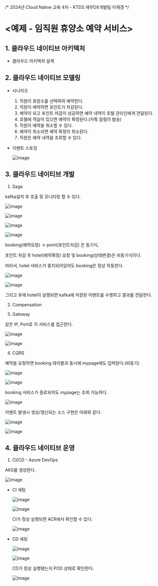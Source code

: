 /*
2024년 Cloud Native 교육 4차 - KTDS 재무DX개발팀 이재경
*/

# <예제 - 임직원 휴양소 예약 서비스>

## 1. 클라우드 네이티브 아키텍처
* 클라우드 아키텍처 설계




## 2. 클라우드 네이티브 모델링
* 시나리오
  1) 직원이 휴양소를 선택하여 예약한다.
  2) 직원이 예약하면 포인트가 차감된다.
  3) 예약이 되고 포인트 차감이 성공하면 예약 내역이 호텔 관리인에게 전달된다.
  4) 호텔에 객실이 있으면 예약이 확정된다.(카톡 알림이 발송)
  5) 직원이 예약을 취소할 수 있다.
  6) 예약이 취소되면 예약 확정이 취소된다.
  7) 직원은 예약 내역을 조회할 수 있다.

   
* 이벤트 스토밍


  ![image](https://github.com/user-attachments/assets/6cbede3f-50ff-4d0b-b6db-66122b3d5934)




## 3. 클라우드 네이티브 개발
1) Saga

  kafka설치 후 호출 및 모니터링 할 수 있다.
  
  ![image](https://github.com/user-attachments/assets/a93908c8-0cfe-4802-ada6-ea71a8e6523f)
  
  ![image](https://github.com/user-attachments/assets/6a1e3d6c-222c-4c53-87d7-5d446ebe387e)
  
  ![image](https://github.com/user-attachments/assets/e811b682-0073-49b1-9d2c-3ff72bf73202)
  
  ![image](https://github.com/user-attachments/assets/a53b22c1-6fa5-4f2b-ae69-322aa6de127b)



  booking(예약요청) -> point(포인트차감) 은 동기식,
  
  포인트 차감 후 hotel(예약확정) 요청 및 booking(상태변경)은 비동기식이다.


  따라서, hotel 서비스가 중지되어있어도 booking은 정상 작동한다.

  ![image](https://github.com/user-attachments/assets/86b23a91-41fe-4e16-9363-7fd500e979a4)

  ![image](https://github.com/user-attachments/assets/c10f2264-f3d9-43e8-be7d-af6289497431)


  그리고 후에 hotel이 실행되면 kafka에 저장된 이벤트를 수행하고 결과를 전달한다.



2) Compensation

   


3) Gateway

  같은 IP, Port로 각 서비스를 접근한다.

  ![image](https://github.com/user-attachments/assets/6619c5a8-d4cf-433a-a894-19a3dcd6f074)

  ![image](https://github.com/user-attachments/assets/39f55a7f-a6f6-4d09-8800-b0ead3025cfb)



4) CQRS

  예약을 요청하면 booking 테이블과 동시에 mypage에도 입력된다.(비동기)

  ![image](https://github.com/user-attachments/assets/4d09801d-9be0-4633-8877-9df8ff3fb3c1)

  ![image](https://github.com/user-attachments/assets/cd4e9e50-f3a8-4c24-acdf-33288adbd224)


  booking 서비스가 종료되어도 mypage는 조회 가능하다.

  ![image](https://github.com/user-attachments/assets/9f6a4caa-41c0-4143-8b7f-555a123ef4be)


  이벤트 발생시 생성/갱신되는 소스 구현은 아래와 같다.

  ![image](https://github.com/user-attachments/assets/5506ce5e-3517-4650-95d9-ac1c2c3efa95)

  ![image](https://github.com/user-attachments/assets/d6d82e57-c38e-4348-93fc-24cd10636d01)



## 4. 클라우드 네이티브 운영
1) CI/CD - Azure DevOps
   
  AKS를 생성한다.
  
  ![image](https://github.com/user-attachments/assets/5ca208d3-697c-4a21-a07b-3eda51043081)

  

* CI 세팅

  ![image](https://github.com/user-attachments/assets/864a84c1-3d05-4954-a36e-9010fca8fae0)

  ![image](https://github.com/user-attachments/assets/343f781d-b969-4a22-995c-fe874409e8d7)

  CI가 정상 실행되면 ACR에서 확인할 수 있다.

  ![image](https://github.com/user-attachments/assets/ae36e1eb-97c2-425d-86e7-2c5f5a11bbb0)


* CD 세팅

  ![image](https://github.com/user-attachments/assets/9eb2b129-f7d4-4b71-9853-6b6ecc86a196)
  
  ![image](https://github.com/user-attachments/assets/b95aadd4-1dd6-499b-9a1e-75e8ea8c9008)

  CD가 정상 실행됐는지 POD 상태로 확인한다.

  ![image](https://github.com/user-attachments/assets/95d13d35-a7f5-41ef-8c8b-c1636c9f0e1e)



   
